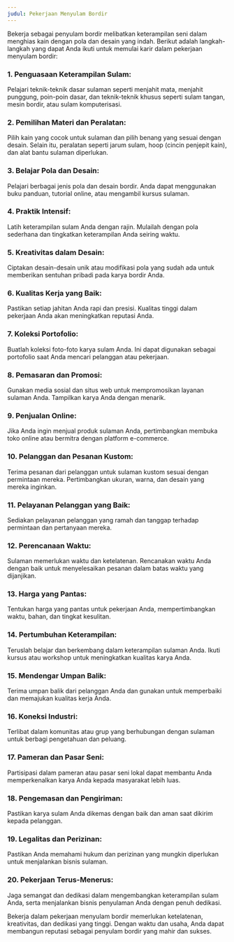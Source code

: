 ```yaml
---
judul: Pekerjaan Menyulam Bordir
---
```


Bekerja sebagai penyulam bordir melibatkan keterampilan seni dalam menghias kain dengan pola dan desain yang indah. Berikut adalah langkah-langkah yang dapat Anda ikuti untuk memulai karir dalam pekerjaan menyulam bordir:

### 1. **Penguasaan Keterampilan Sulam:**

Pelajari teknik-teknik dasar sulaman seperti menjahit mata, menjahit punggung, poin-poin dasar, dan teknik-teknik khusus seperti sulam tangan, mesin bordir, atau sulam komputerisasi.

### 2. **Pemilihan Materi dan Peralatan:**

Pilih kain yang cocok untuk sulaman dan pilih benang yang sesuai dengan desain. Selain itu, peralatan seperti jarum sulam, hoop (cincin penjepit kain), dan alat bantu sulaman diperlukan.

### 3. **Belajar Pola dan Desain:**

Pelajari berbagai jenis pola dan desain bordir. Anda dapat menggunakan buku panduan, tutorial online, atau mengambil kursus sulaman.

### 4. **Praktik Intensif:**

Latih keterampilan sulam Anda dengan rajin. Mulailah dengan pola sederhana dan tingkatkan keterampilan Anda seiring waktu.

### 5. **Kreativitas dalam Desain:**

Ciptakan desain-desain unik atau modifikasi pola yang sudah ada untuk memberikan sentuhan pribadi pada karya bordir Anda.

### 6. **Kualitas Kerja yang Baik:**

Pastikan setiap jahitan Anda rapi dan presisi. Kualitas tinggi dalam pekerjaan Anda akan meningkatkan reputasi Anda.

### 7. **Koleksi Portofolio:**

Buatlah koleksi foto-foto karya sulam Anda. Ini dapat digunakan sebagai portofolio saat Anda mencari pelanggan atau pekerjaan.

### 8. **Pemasaran dan Promosi:**

Gunakan media sosial dan situs web untuk mempromosikan layanan sulaman Anda. Tampilkan karya Anda dengan menarik.

### 9. **Penjualan Online:**

Jika Anda ingin menjual produk sulaman Anda, pertimbangkan membuka toko online atau bermitra dengan platform e-commerce.

### 10. **Pelanggan dan Pesanan Kustom:**

Terima pesanan dari pelanggan untuk sulaman kustom sesuai dengan permintaan mereka. Pertimbangkan ukuran, warna, dan desain yang mereka inginkan.

### 11. **Pelayanan Pelanggan yang Baik:**

Sediakan pelayanan pelanggan yang ramah dan tanggap terhadap permintaan dan pertanyaan mereka.

### 12. **Perencanaan Waktu:**

Sulaman memerlukan waktu dan ketelatenan. Rencanakan waktu Anda dengan baik untuk menyelesaikan pesanan dalam batas waktu yang dijanjikan.

### 13. **Harga yang Pantas:**

Tentukan harga yang pantas untuk pekerjaan Anda, mempertimbangkan waktu, bahan, dan tingkat kesulitan.

### 14. **Pertumbuhan Keterampilan:**

Teruslah belajar dan berkembang dalam keterampilan sulaman Anda. Ikuti kursus atau workshop untuk meningkatkan kualitas karya Anda.

### 15. **Mendengar Umpan Balik:**

Terima umpan balik dari pelanggan Anda dan gunakan untuk memperbaiki dan memajukan kualitas kerja Anda.

### 16. **Koneksi Industri:**

Terlibat dalam komunitas atau grup yang berhubungan dengan sulaman untuk berbagi pengetahuan dan peluang.

### 17. **Pameran dan Pasar Seni:**

Partisipasi dalam pameran atau pasar seni lokal dapat membantu Anda memperkenalkan karya Anda kepada masyarakat lebih luas.

### 18. **Pengemasan dan Pengiriman:**

Pastikan karya sulam Anda dikemas dengan baik dan aman saat dikirim kepada pelanggan.

### 19. **Legalitas dan Perizinan:**

Pastikan Anda memahami hukum dan perizinan yang mungkin diperlukan untuk menjalankan bisnis sulaman.

### 20. **Pekerjaan Terus-Menerus:**

Jaga semangat dan dedikasi dalam mengembangkan keterampilan sulam Anda, serta menjalankan bisnis penyulaman Anda dengan penuh dedikasi.

Bekerja dalam pekerjaan menyulam bordir memerlukan ketelatenan, kreativitas, dan dedikasi yang tinggi. Dengan waktu dan usaha, Anda dapat membangun reputasi sebagai penyulam bordir yang mahir dan sukses.
